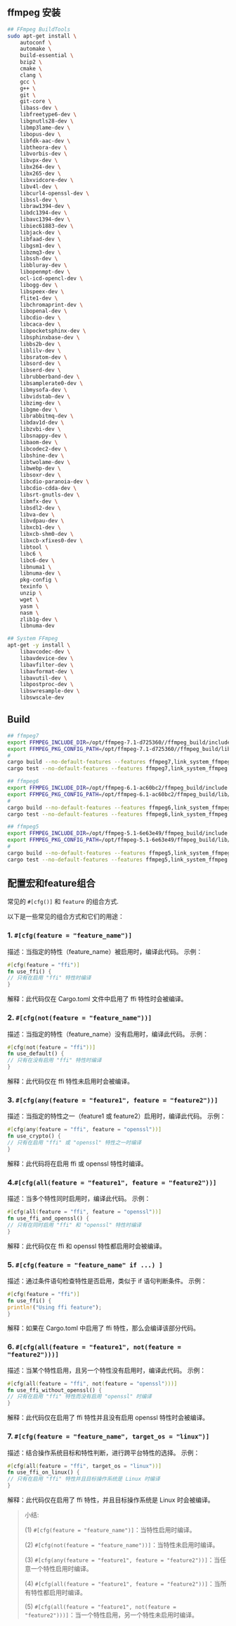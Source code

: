 
## ffmpeg 安装
```bash
## FFmpeg BuildTools
sudo apt-get install \
    autoconf \
    automake \
    build-essential \
    bzip2 \
    cmake \
    clang \
    gcc \
    g++ \
    git \
    git-core \
    libass-dev \
    libfreetype6-dev \
    libgnutls28-dev \
    libmp3lame-dev \
    libopus-dev \
    libfdk-aac-dev \
    libtheora-dev \
    libvorbis-dev \
    libvpx-dev \
    libx264-dev \
    libx265-dev \
    libxvidcore-dev \
    libv4l-dev \
    libcurl4-openssl-dev \
    libssl-dev \
    libraw1394-dev \
    libdc1394-dev \
    libavc1394-dev \
    libiec61883-dev \
    libjack-dev \
    libfaad-dev \
    libgsm1-dev \
    libzmq3-dev \
    libssh-dev \
    libbluray-dev \
    libopenmpt-dev \
    ocl-icd-opencl-dev \
    libogg-dev \
    libspeex-dev \
    flite1-dev \
    libchromaprint-dev \
    libopenal-dev \
    libcdio-dev \
    libcaca-dev \
    libpocketsphinx-dev \
    libsphinxbase-dev \
    libbs2b-dev \
    liblilv-dev \
    libsratom-dev \
    libsord-dev \
    libserd-dev \
    librubberband-dev \
    libsamplerate0-dev \
    libmysofa-dev \
    libvidstab-dev \
    libzimg-dev \
    libgme-dev \
    librabbitmq-dev \
    libdav1d-dev \
    libzvbi-dev \
    libsnappy-dev \
    libaom-dev \
    libcodec2-dev \
    libshine-dev \
    libtwolame-dev \
    libwebp-dev \
    libsoxr-dev \
    libcdio-paranoia-dev \
    libcdio-cdda-dev \
    libsrt-gnutls-dev \
    libmfx-dev \
    libsdl2-dev \
    libva-dev \
    libvdpau-dev \
    libxcb1-dev \
    libxcb-shm0-dev \
    libxcb-xfixes0-dev \
    libtool \
    libc6 \
    libc6-dev \
    libnuma1 \
    libnuma-dev \
    pkg-config \
    texinfo \
    unzip \
    wget \
    yasm \
    nasm \
    zlib1g-dev \
    libnuma-dev

## System FFmpeg
apt-get -y install \
    libavcodec-dev \
    libavdevice-dev \
    libavfilter-dev \
    libavformat-dev \
    libavutil-dev \
    libpostproc-dev \
    libswresample-dev \
    libswscale-dev
```

## Build

```bash
## ffmpeg7
export FFMPEG_INCLUDE_DIR=/opt/ffmpeg-7.1-d725360//ffmpeg_build/include
export FFMPEG_PKG_CONFIG_PATH=/opt/ffmpeg-7.1-d725360//ffmpeg_build/lib/pkgconfig
#
cargo build --no-default-features --features ffmpeg7,link_system_ffmpeg --verbose
cargo test --no-default-features --features ffmpeg7,link_system_ffmpeg --verbose

## ffmpeg6
export FFMPEG_INCLUDE_DIR=/opt/ffmpeg-6.1-ac60bc2/ffmpeg_build/include
export FFMPEG_PKG_CONFIG_PATH=/opt/ffmpeg-6.1-ac60bc2/ffmpeg_build/lib/pkgconfig
#
cargo build --no-default-features --features ffmpeg6,link_system_ffmpeg --verbose
cargo test --no-default-features --features ffmpeg6,link_system_ffmpeg --verbose

## ffmpeg5
export FFMPEG_INCLUDE_DIR=/opt/ffmpeg-5.1-6e63e49/ffmpeg_build/include
export FFMPEG_PKG_CONFIG_PATH=/opt/ffmpeg-5.1-6e63e49/ffmpeg_build/lib/pkgconfig
#
cargo build --no-default-features --features ffmpeg5,link_system_ffmpeg --verbose
cargo test --no-default-features --features ffmpeg5,link_system_ffmpeg --verbose
```

## 配置宏和feature组合

常见的 `#[cfg()]` 和 `feature` 的组合方式.

以下是一些常见的组合方式和它们的用途：

### 1. `#[cfg(feature = "feature_name")]`
   描述：当指定的特性（feature_name）被启用时，编译此代码。
   示例：
   ```rust
   #[cfg(feature = "ffi")]
   fn use_ffi() {
   // 只有在启用 "ffi" 特性时编译
   }
   ```
   解释：此代码仅在 Cargo.toml 文件中启用了 ffi 特性时会被编译。
### 2. `#[cfg(not(feature = "feature_name"))]`
   描述：当指定的特性（feature_name）没有启用时，编译此代码。
   示例：
   ```rust
   #[cfg(not(feature = "ffi"))]
   fn use_default() {
   // 只有在没有启用 "ffi" 特性时编译
   }
   ```
   解释：此代码仅在 ffi 特性未启用时会被编译。
### 3. `#[cfg(any(feature = "feature1", feature = "feature2"))]`
   描述：当指定的特性之一（feature1 或 feature2）启用时，编译此代码。
   示例：
   ```rust
   #[cfg(any(feature = "ffi", feature = "openssl"))]
   fn use_crypto() {
   // 只有在启用 "ffi" 或 "openssl" 特性之一时编译
   }
   ```
   解释：此代码将在启用 ffi 或 openssl 特性时编译。
### 4.`#[cfg(all(feature = "feature1", feature = "feature2"))]`
   描述：当多个特性同时启用时，编译此代码。
   示例：
   ```rust
   #[cfg(all(feature = "ffi", feature = "openssl"))]
   fn use_ffi_and_openssl() {
   // 只有在同时启用 "ffi" 和 "openssl" 特性时编译
   }
   ```
   解释：此代码仅在 ffi 和 openssl 特性都启用时会被编译。
### 5. `#[cfg(feature = "feature_name" if ...) ]`
   描述：通过条件语句检查特性是否启用，类似于 if 语句判断条件。
   示例：
   ```rust
   #[cfg(feature = "ffi")]
   fn use_ffi() {
   println!("Using ffi feature");
   }
   ```
   解释：如果在 Cargo.toml 中启用了 ffi 特性，那么会编译该部分代码。
### 6. `#[cfg(all(feature = "feature1", not(feature = "feature2")))]`
   描述：当某个特性启用，且另一个特性没有启用时，编译此代码。
   示例：
   ```rust
   #[cfg(all(feature = "ffi", not(feature = "openssl")))]
   fn use_ffi_without_openssl() {
   // 只有在启用 "ffi" 特性而没有启用 "openssl" 时编译
   }
   ```
   解释：此代码仅在启用了 ffi 特性并且没有启用 openssl 特性时会被编译。
### 7. `#[cfg(feature = "feature_name", target_os = "linux")]`
   描述：结合操作系统目标和特性判断，进行跨平台特性的选择。
   示例：
   ```rust
   #[cfg(all(feature = "ffi", target_os = "linux"))]
   fn use_ffi_on_linux() {
   // 只有在启用 "ffi" 特性并且目标操作系统是 Linux 时编译
   }
   ```
   解释：此代码仅在启用了 ffi 特性，并且目标操作系统是 Linux 时会被编译。 
   
> 小结:
> 
> (1) `#[cfg(feature = "feature_name")]`：当特性启用时编译。
> 
> (2) `#[cfg(not(feature = "feature_name"))]`：当特性未启用时编译。
> 
> (3) `#[cfg(any(feature = "feature1", feature = "feature2"))]`：当任意一个特性启用时编译。
> 
> (4) `#[cfg(all(feature = "feature1", feature = "feature2"))]`：当所有特性都启用时编译。
> 
> (5) `#[cfg(all(feature = "feature1", not(feature = "feature2")))]`：当一个特性启用，另一个特性未启用时编译。